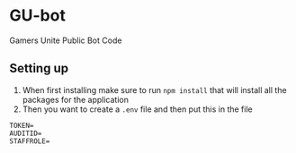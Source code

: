 # GU-bot
Gamers Unite Public Bot Code

## Setting up
1. When first installing make sure to run `npm install` that will install all the packages for the application
2. Then you want to create a `.env` file and then put this in the file

```env
TOKEN=
AUDITID=
STAFFROLE=
```
